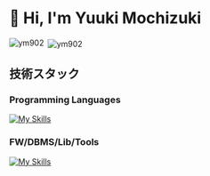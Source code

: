 # 👋 Hi, I'm Yuuki Mochizuki

<p><img align="left" src="https://github-readme-stats.vercel.app/api/top-langs?username=ym902&show_icons=true&theme=dracula&locale=en&layout=compact" alt="ym902" /></p>
<p>&nbsp;<img align="center" src="https://github-readme-stats.vercel.app/api?username=ym902&show_icons=true&theme=dracula&locale=en" alt="ym902" /></p>

## 技術スタック

### Programming Languages
[![My Skills](https://skillicons.dev/icons?i=html,css,js,jquery,ts,py,php)](https://skillicons.dev)

### FW/DBMS/Lib/Tools
[![My Skills](https://skillicons.dev/icons?i=react,nextjs,nodejs,express,fastapi,django,laravel,mysql,postgres,prisma,jest,aws,firebase,postman,docker,figma,ai,ps,discord)](https://skillicons.dev)
